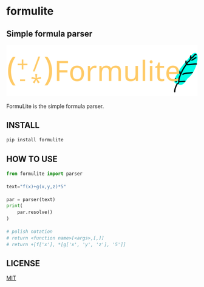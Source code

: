 # formulite

## Simple formula parser

<img src="https://raw.githubusercontent.com/Tom-game-project/formulite/e540bf0dc3b6858d99d71d20f7df76028be8419b/icon/formulite.svg">

FormuLite is the simple formula parser.

## INSTALL

```bash
pip install formulite
```

## HOW TO USE

```python
from formulite import parser

text="f(x)+g(x,y,z)*5"

par = parser(text)
print(
    par.resolve()
)

# polish notation
# return <function name>[<args>,[,]]
# return +[f['x'], *[g['x', 'y', 'z'], '5']]

```

## LICENSE

[MIT](https://github.com/Tom-game-project/formulite/blob/master/LICENSE.MIT)
